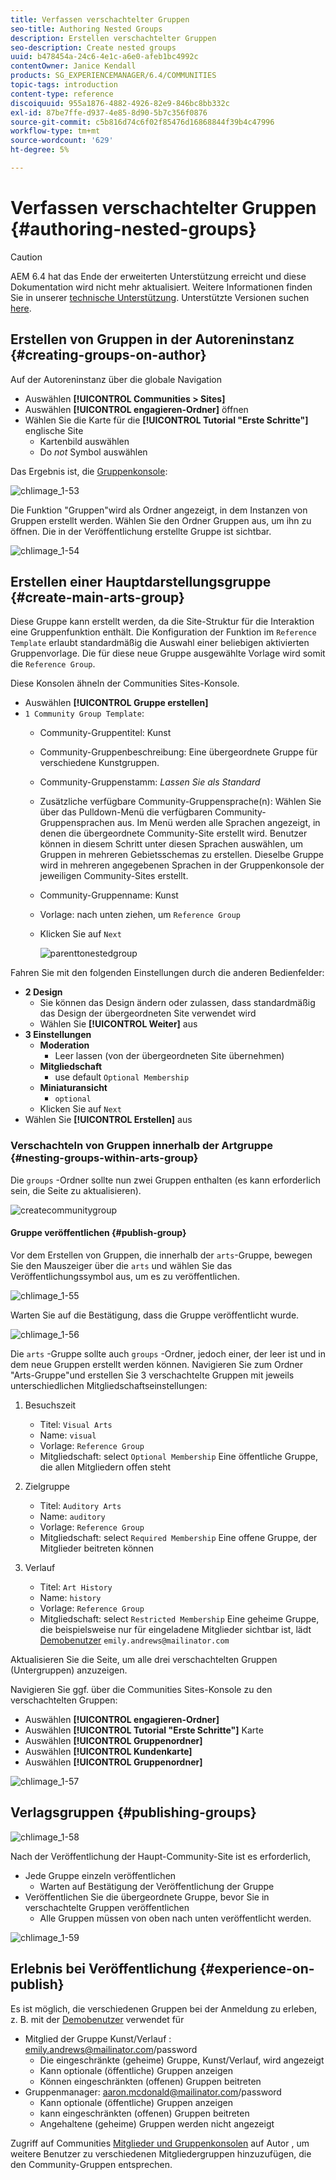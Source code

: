 ```yaml
---
title: Verfassen verschachtelter Gruppen
seo-title: Authoring Nested Groups
description: Erstellen verschachtelter Gruppen
seo-description: Create nested groups
uuid: b478454a-24c6-4e1c-a6e0-afeb1bc4992c
contentOwner: Janice Kendall
products: SG_EXPERIENCEMANAGER/6.4/COMMUNITIES
topic-tags: introduction
content-type: reference
discoiquuid: 955a1876-4882-4926-82e9-846bc8bb332c
exl-id: 87be7ffe-d937-4e85-8d90-5b7c356f0876
source-git-commit: c5b816d74c6f02f85476d16868844f39b4c47996
workflow-type: tm+mt
source-wordcount: '629'
ht-degree: 5%

---
```


# Verfassen verschachtelter Gruppen {#authoring-nested-groups}

>[!CAUTION]
>
>AEM 6.4 hat das Ende der erweiterten Unterstützung erreicht und diese Dokumentation wird nicht mehr aktualisiert. Weitere Informationen finden Sie in unserer [technische Unterstützung](https://helpx.adobe.com/de/support/programs/eol-matrix.html). Unterstützte Versionen suchen [here](https://experienceleague.adobe.com/docs/?lang=de).

## Erstellen von Gruppen in der Autoreninstanz {#creating-groups-on-author}

Auf der Autoreninstanz über die globale Navigation

* Auswählen **[!UICONTROL Communities > Sites]**
* Auswählen **[!UICONTROL engagieren-Ordner]** öffnen
* Wählen Sie die Karte für die **[!UICONTROL Tutorial &quot;Erste Schritte&quot;]**  englische Site
   * Kartenbild auswählen
   * Do *not* Symbol auswählen

Das Ergebnis ist, die [Gruppenkonsole](groups.md):

![chlimage_1-53](assets/chlimage_1-53.png)

Die Funktion &quot;Gruppen&quot;wird als Ordner angezeigt, in dem Instanzen von Gruppen erstellt werden. Wählen Sie den Ordner Gruppen aus, um ihn zu öffnen. Die in der Veröffentlichung erstellte Gruppe ist sichtbar.

![chlimage_1-54](assets/chlimage_1-54.png)

## Erstellen einer Hauptdarstellungsgruppe {#create-main-arts-group}

Diese Gruppe kann erstellt werden, da die Site-Struktur für die Interaktion eine Gruppenfunktion enthält. Die Konfiguration der Funktion im `Reference Template` erlaubt standardmäßig die Auswahl einer beliebigen aktivierten Gruppenvorlage. Die für diese neue Gruppe ausgewählte Vorlage wird somit die `Reference Group`.

Diese Konsolen ähneln der Communities Sites-Konsole.

* Auswählen **[!UICONTROL Gruppe erstellen]**
* `1 Community Group Template`:
   * Community-Gruppentitel: Kunst
   * Community-Gruppenbeschreibung: Eine übergeordnete Gruppe für verschiedene Kunstgruppen.
   * Community-Gruppenstamm: *Lassen Sie als Standard*
   * Zusätzliche verfügbare Community-Gruppensprache(n): Wählen Sie über das Pulldown-Menü die verfügbaren Community-Gruppensprachen aus. Im Menü werden alle Sprachen angezeigt, in denen die übergeordnete Community-Site erstellt wird. Benutzer können in diesem Schritt unter diesen Sprachen auswählen, um Gruppen in mehreren Gebietsschemas zu erstellen. Dieselbe Gruppe wird in mehreren angegebenen Sprachen in der Gruppenkonsole der jeweiligen Community-Sites erstellt.
   * Community-Gruppenname: Kunst
   * Vorlage: nach unten ziehen, um `Reference Group`
   * Klicken Sie auf `Next`

      ![parenttonestedgroup](assets/parenttonestedgroup.png)

Fahren Sie mit den folgenden Einstellungen durch die anderen Bedienfelder:

* **2 Design**
   * Sie können das Design ändern oder zulassen, dass standardmäßig das Design der übergeordneten Site verwendet wird
   * Wählen Sie **[!UICONTROL Weiter]** aus
* **3 Einstellungen**
   * **Moderation**
      * Leer lassen (von der übergeordneten Site übernehmen)
   * **Mitgliedschaft**
      * use default `Optional Membership`
   * **Miniaturansicht**
      * `optional`
   * Klicken Sie auf `Next`
* Wählen Sie **[!UICONTROL Erstellen]** aus

### Verschachteln von Gruppen innerhalb der Artgruppe {#nesting-groups-within-arts-group}

Die `groups` -Ordner sollte nun zwei Gruppen enthalten (es kann erforderlich sein, die Seite zu aktualisieren).

![createcommunitygroup](assets/createcommunitygroup.png)

####  Gruppe veröffentlichen {#publish-group}

Vor dem Erstellen von Gruppen, die innerhalb der `arts`-Gruppe, bewegen Sie den Mauszeiger über die `arts` und wählen Sie das Veröffentlichungssymbol aus, um es zu veröffentlichen.

![chlimage_1-55](assets/chlimage_1-55.png)

Warten Sie auf die Bestätigung, dass die Gruppe veröffentlicht wurde.

![chlimage_1-56](assets/chlimage_1-56.png)

Die `arts` -Gruppe sollte auch `groups` -Ordner, jedoch einer, der leer ist und in dem neue Gruppen erstellt werden können. Navigieren Sie zum Ordner &quot;Arts-Gruppe&quot;und erstellen Sie 3 verschachtelte Gruppen mit jeweils unterschiedlichen Mitgliedschaftseinstellungen:

1. Besuchszeit
   * Titel: `Visual Arts`
   * Name: `visual`
   * Vorlage: `Reference Group`
   * Mitgliedschaft: select `Optional Membership`
Eine öffentliche Gruppe, die allen Mitgliedern offen steht
1. Zielgruppe
   * Titel: `Auditory Arts`
   * Name: `auditory`
   * Vorlage: `Reference Group`
   * Mitgliedschaft: select `Required Membership`
Eine offene Gruppe, der Mitglieder beitreten können

1. Verlauf

   * Titel: `Art History`
   * Name: `history`
   * Vorlage: `Reference Group`
   * Mitgliedschaft: select `Restricted Membership`
Eine geheime Gruppe, die beispielsweise nur für eingeladene Mitglieder sichtbar ist, lädt 
[Demobenutzer](tutorials.md#demo-users) `emily.andrews@mailinator.com`

Aktualisieren Sie die Seite, um alle drei verschachtelten Gruppen (Untergruppen) anzuzeigen.

Navigieren Sie ggf. über die Communities Sites-Konsole zu den verschachtelten Gruppen:

* Auswählen **[!UICONTROL engagieren-Ordner]**
* Auswählen **[!UICONTROL Tutorial &quot;Erste Schritte&quot;]** Karte
* Auswählen **[!UICONTROL Gruppenordner]**
* Auswählen **[!UICONTROL Kundenkarte]**
* Auswählen **[!UICONTROL Gruppenordner]**

![chlimage_1-57](assets/chlimage_1-57.png)

## Verlagsgruppen {#publishing-groups}

![chlimage_1-58](assets/chlimage_1-58.png)

Nach der Veröffentlichung der Haupt-Community-Site ist es erforderlich,

* Jede Gruppe einzeln veröffentlichen
   * Warten auf Bestätigung der Veröffentlichung der Gruppe
* Veröffentlichen Sie die übergeordnete Gruppe, bevor Sie in verschachtelte Gruppen veröffentlichen
   * Alle Gruppen müssen von oben nach unten veröffentlicht werden.

![chlimage_1-59](assets/chlimage_1-59.png)

## Erlebnis bei Veröffentlichung {#experience-on-publish}

Es ist möglich, die verschiedenen Gruppen bei der Anmeldung zu erleben, z. B. mit der [Demobenutzer](tutorials.md#demo-users) verwendet für

* Mitglied der Gruppe Kunst/Verlauf : emily.andrews@mailinator.com/password
   * Die eingeschränkte (geheime) Gruppe, Kunst/Verlauf, wird angezeigt
   * Kann optionale (öffentliche) Gruppen anzeigen
   * Können eingeschränkten (offenen) Gruppen beitreten
* Gruppenmanager: aaron.mcdonald@mailinator.com/password
   * Kann optionale (öffentliche) Gruppen anzeigen
   * kann eingeschränkten (offenen) Gruppen beitreten
   * Angehaltene (geheime) Gruppen werden nicht angezeigt

Zugriff auf Communities [Mitglieder und Gruppenkonsolen](members.md) auf Autor , um weitere Benutzer zu verschiedenen Mitgliedergruppen hinzuzufügen, die den Community-Gruppen entsprechen.
